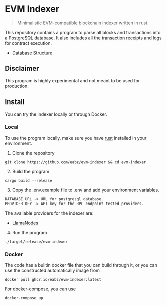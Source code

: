 # EVM Indexer

> Minimalistic EVM-compatible blockchain indexer written in rust.

This repository contains a program to parse all blocks and transactions into a PostgreSQL database. It also includes all the transaction receipts and logs for contract execution.

- [Database Structure](./doc/DATABASE.md)

## Disclaimer

This program is highly experimental and not meant to be used for production.

## Install

You can try the indexer locally or through Docker.

### Local

To use the program locally, make sure you have [rust](https://www.rust-lang.org/tools/install) installed in your environment.

1. Clone the repository

```
git clone https://github.com/eabz/evm-indexer && cd evm-indexer
```

2. Build the program

```
cargo build --release
```

3. Copy the .env.example file to .env and add your environment variables.

```
DATABASE_URL -> URL for postgresql database.
PROVIDER_KEY -> API key for the RPC endpoint tested providers.
```

The available providers for the indexer are:

- [LlamaNodes](https://llamanodes.com)

4. Run the program

```
./target/release/evm-indexer
```

### Docker

The code has a builtin docker file that you can build through it, or you can use the constructed automatically image from

```
docker pull ghcr.io/eabz/evm-indexer:latest
```

For docker-compose, you can use

```
docker-compose up
```
